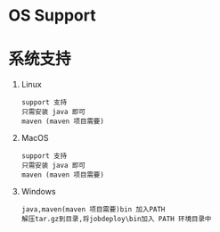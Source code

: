# OS Support 

# 系统支持

1. Linux

   ```
   support 支持
   只需安装 java 即可
   maven (maven 项目需要)
   ```

2. MacOS

   ```
   support 支持
   只需安装 java 即可
   maven (maven 项目需要)
   ```

3. Windows

   ```
   java,maven(maven 项目需要)bin 加入PATH
   解压tar.gz到目录,将jobdeploy\bin加入 PATH 环境目录中
   ```

